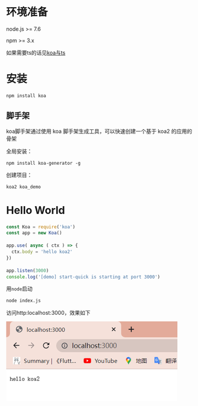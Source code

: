 # 环境准备

node.js >= 7.6

npm >= 3.x

如果需要ts的话见[koa与ts](./koa与ts.md)

# 安装

```sh
npm install koa
```

## 脚手架

koa脚手架通过使用 koa 脚手架生成工具，可以快速创建一个基于 koa2 的应用的骨架

全局安装：

```
npm install koa-generator -g
```

创建项目：

```
koa2 koa_demo
```

# Hello World

```js
const Koa = require('koa')
const app = new Koa()

app.use( async ( ctx ) => {
  ctx.body = 'hello koa2'
})

app.listen(3000)
console.log('[demo] start-quick is starting at port 3000')
```

用`node`启动

```sh
node index.js
```

访问http:localhost:3000，效果如下

![image-20220318175359208](https://raw.githubusercontent.com/chan-we/my_note/picbed/202203181753275.png)